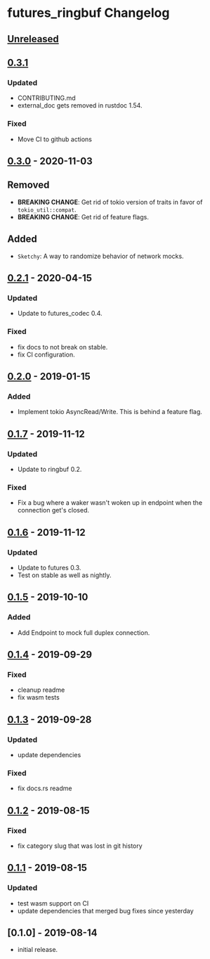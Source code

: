 # futures_ringbuf Changelog

## [Unreleased]

  [Unreleased]: https://github.com/najamelan/futures_ringbuf/compare/0.3.1...dev

## [0.3.1]

  [0.3.1]: https://github.com/najamelan/futures_ringbuf/compare/0.3.0...0.3.1

### Updated
  - CONTRIBUTING.md
  - external_doc gets removed in rustdoc 1.54.

### Fixed
  - Move CI to github actions


## [0.3.0] - 2020-11-03

  [0.3.0]: https://github.com/najamelan/futures_ringbuf/compare/0.2.1...0.3.0

## Removed
  - **BREAKING CHANGE**: Get rid of tokio version of traits in favor of `tokio_util::compat`.
  - **BREAKING CHANGE**: Get rid of feature flags.

## Added
  - `Sketchy`: A way to randomize behavior of network mocks.

## [0.2.1] - 2020-04-15

  [0.2.1]: https://github.com/najamelan/futures_ringbuf/compare/0.2.0...0.2.1

### Updated
  - Update to futures_codec 0.4.

### Fixed
  - fix docs to not break on stable.
  - fix CI configuration.


## [0.2.0] - 2019-01-15

  [0.2.0]: https://github.com/najamelan/futures_ringbuf/compare/0.1.7...0.2.0

### Added
  - Implement tokio AsyncRead/Write. This is behind a feature flag.


## [0.1.7] - 2019-11-12

  [0.1.7]: https://github.com/najamelan/futures_ringbuf/compare/0.1.6...0.1.7

### Updated
  - Update to ringbuf 0.2.

### Fixed
  - Fix a bug where a waker wasn't woken up in endpoint when the connection get's closed.


## [0.1.6] - 2019-11-12

  [0.1.6]: https://github.com/najamelan/futures_ringbuf/compare/0.1.5...0.1.6

### Updated
  - Update to futures 0.3.
  - Test on stable as well as nightly.


## [0.1.5] - 2019-10-10

  [0.1.5]: https://github.com/najamelan/futures_ringbuf/compare/0.1.4...0.1.5

### Added
  - Add Endpoint to mock full duplex connection.


## [0.1.4] - 2019-09-29

  [0.1.4]: https://github.com/najamelan/futures_ringbuf/compare/0.1.3...0.1.4

### Fixed
  - cleanup readme
  - fix wasm tests

## [0.1.3] - 2019-09-28

  [0.1.3]: https://github.com/najamelan/futures_ringbuf/compare/0.1.2...0.1.3

### Updated
  - update dependencies

### Fixed
  - fix docs.rs readme

## [0.1.2] - 2019-08-15

  [0.1.2]: https://github.com/najamelan/futures_ringbuf/compare/0.1.1...0.1.2

### Fixed
- fix category slug that was lost in git history

## [0.1.1] - 2019-08-15

  [0.1.1]: https://github.com/najamelan/futures_ringbuf/compare/0.1.0...0.1.1

### Updated
- test wasm support on CI
- update dependencies that merged bug fixes since yesterday

## [0.1.0] - 2019-08-14

- initial release.


